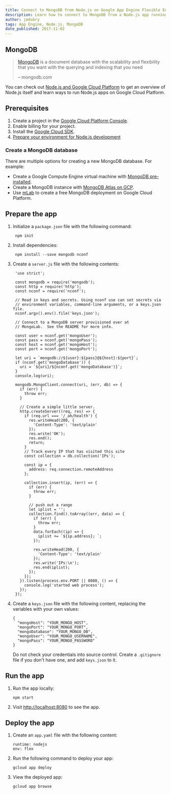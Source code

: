 ```yaml
---
title: Connect to MongoDB from Node.js on Google App Engine Flexible Environment
description: Learn how to connect to MongoDB from a Node.js app running on Google App Engine flexible environment.
author: jmdobry
tags: App Engine, Node.js, MongoDB
date_published: 2017-11-02
---
```

## MongoDB

> [MongoDB][mongo] is a document database with the scalability and flexibility
> that you want with the querying and indexing that you need
>
> – mongodb.com

You can check out [Node.js and Google Cloud Platform][nodejs-gcp] to get an
overview of Node.js itself and learn ways to run Node.js apps on Google Cloud
Platform.

## Prerequisites

1. Create a project in the [Google Cloud Platform Console](https://console.cloud.google.com/).
1. Enable billing for your project.
1. Install the [Google Cloud SDK](/sdk/).
1. [Prepare your environment for Node.js development][nodejs]

### Create a MongoDB database

There are multiple options for creating a new MongoDB database. For example:

- Create a Google Compute Engine virtual machine with [MongoDB pre-installed](/launcher/?q=mongodb).
- Create a MongoDB instance with [MongoDB Atlas on GCP](https://www.mongodb.com/cloud/atlas/mongodb-google-cloud).
- Use [mLab](https://mlab.com/google/) to create a free MongoDB deployment on Google Cloud Platform.

## Prepare the app

1. Initialize a `package.json` file with the following command:

        npm init

1. Install dependencies:

        npm install --save mongodb nconf

1. Create a `server.js` file with the following contents:

        'use strict';

        const mongodb = require('mongodb');
        const http = require('http');
        const nconf = require('nconf');

        // Read in keys and secrets. Using nconf use can set secrets via
        // environment variables, command-line arguments, or a keys.json file.
        nconf.argv().env().file('keys.json');

        // Connect to a MongoDB server provisioned over at
        // MongoLab.  See the README for more info.

        const user = nconf.get('mongoUser');
        const pass = nconf.get('mongoPass');
        const host = nconf.get('mongoHost');
        const port = nconf.get('mongoPort');

        let uri = `mongodb://${user}:${pass}@${host}:${port}`;
        if (nconf.get('mongoDatabase')) {
          uri = `${uri}/${nconf.get('mongoDatabase')}`;
        }
        console.log(uri);

        mongodb.MongoClient.connect(uri, (err, db) => {
          if (err) {
            throw err;
          }

          // Create a simple little server.
          http.createServer((req, res) => {
            if (req.url === '/_ah/health') {
              res.writeHead(200, {
                'Content-Type': 'text/plain'
              });
              res.write('OK');
              res.end();
              return;
            }
            // Track every IP that has visited this site
            const collection = db.collection('IPs');

            const ip = {
              address: req.connection.remoteAddress
            };

            collection.insert(ip, (err) => {
              if (err) {
                throw err;
              }

              // push out a range
              let iplist = '';
              collection.find().toArray((err, data) => {
                if (err) {
                  throw err;
                }
                data.forEach((ip) => {
                  iplist += `${ip.address}; `;
                });

                res.writeHead(200, {
                  'Content-Type': 'text/plain'
                });
                res.write('IPs:\n');
                res.end(iplist);
              });
            });
          }).listen(process.env.PORT || 8080, () => {
            console.log('started web process');
          });
        });

1.  Create a `keys.json` file with the following content, replacing the
    variables with your own values:

        {
          "mongoHost": "YOUR_MONGO_HOST",
          "mongoPort": "YOUR_MONGO_PORT",
          "mongoDatabase": "YOUR_MONGO_DB",
          "mongoUser": "YOUR_MONGO_USERNAME",
          "mongoPass": "YOUR_MONGO_PASSWORD"
        }

    Do not check your credentials into source control. Create a `.gitignore`
    file if you don't have one, and add `keys.json` to it.

## Run the app

1.  Run the app locally:

        npm start

1.  Visit [http://localhost:8080](http://localhost:8080) to see the app.

## Deploy the app

1.  Create an `app.yaml` file with the following content:

        runtime: nodejs
        env: flex

1.  Run the following command to deploy your app:

        gcloud app deploy

1.  View the deployed app:

        gcloud app browse

[mongo]: https://www.mongodb.com/
[nodejs-gcp]: running-nodejs-on-google-cloud
[nodejs]: /nodejs/docs/setup
